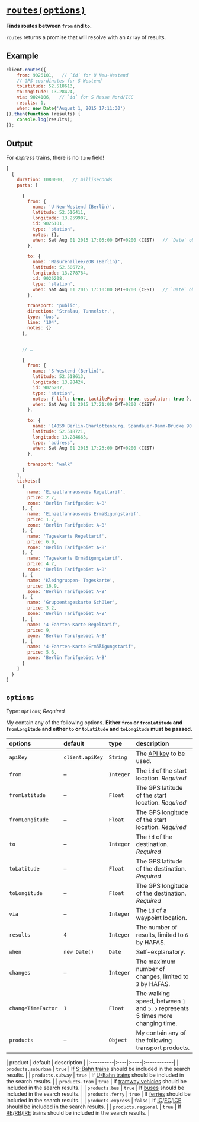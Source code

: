# [`routes(options)`](../src/Client.js#L131)

**Finds routes between `from` and `to`.**

`routes` returns a promise that will resolve with an `Array` of results.



## Example

```javascript
client.routes({
	from: 9026101,   // `id` for U Neu-Westend
	// GPS coordinates for S Westend
	toLatitude: 52.518613,
	toLongitude: 13.28424,
	via: 9024106,   // `id` for S Messe Nord/ICC
	results: 1,
	when: new Date('August 1, 2015 17:11:30')
}).then(function (results) {
	console.log(results);
});
```


## Output

For *express* trains, there is no `line` field!

```javascript
[
  {
    duration: 1080000,   // milliseconds
    parts: [

      {
        from: {
          name: 'U Neu-Westend (Berlin)',
          latitude: 52.516411,
          longitude: 13.259907,
          id: 9026101,
          type: 'station',
          notes: {},
          when: Sat Aug 01 2015 17:05:00 GMT+0200 (CEST)   // `Date` object
        },

        to: {
          name: 'Masurenallee/ZOB (Berlin)',
          latitude: 52.506729,
          longitude: 13.278784,
          id: 9026208,
          type: 'station',
          when: Sat Aug 01 2015 17:10:00 GMT+0200 (CEST)   // `Date` object
        },

        transport: 'public',
        direction: 'Stralau, Tunnelstr.',
        type: 'bus',
        line: '104',
        notes: {}
      },


      // …

      {
        from: {
          name: 'S Westend (Berlin)',
          latitude: 52.518613,
          longitude: 13.28424,
          id: 9026207,
          type: 'station',
          notes: { lift: true, tactilePaving: true, escalator: true },
          when: Sat Aug 01 2015 17:21:00 GMT+0200 (CEST)
        },

        to: {
          name: '14059 Berlin-Charlottenburg, Spandauer-Damm-Brücke 90',
          latitude: 52.518721,
          longitude: 13.284663,
          type: 'address',
          when: Sat Aug 01 2015 17:23:00 GMT+0200 (CEST)
        },

        transport: 'walk'
      }
    ],
    tickets:[
      {
        name: 'Einzelfahrausweis Regeltarif',
        price: 2.7,
        zone: 'Berlin Tarifgebiet A-B'
      }, {
        name: 'Einzelfahrausweis Ermäßigungstarif',
        price: 1.7,
        zone: 'Berlin Tarifgebiet A-B'
      }, {
        name: 'Tageskarte Regeltarif',
        price: 6.9,
        zone: 'Berlin Tarifgebiet A-B'
      }, {
        name: 'Tageskarte Ermäßigungstarif',
        price: 4.7,
        zone: 'Berlin Tarifgebiet A-B'
      }, {
        name: 'Kleingruppen- Tageskarte',
        price: 16.9,
        zone: 'Berlin Tarifgebiet A-B'
      }, {
        name: 'Gruppentageskarte Schüler',
        price: 3.2,
        zone: 'Berlin Tarifgebiet A-B'
      }, {
        name: '4-Fahrten-Karte Regeltarif',
        price: 9,
        zone: 'Berlin Tarifgebiet A-B'
      }, {
        name: '4-Fahrten-Karte Ermäßigungstarif',
        price: 5.6,
        zone: 'Berlin Tarifgebiet A-B'
      }
    ]
  }
]
```



## `options`

Type: `Options`; *Required*

My contain any of the following options. **Either `from` or `fromLatitude` and `fromLongitude` and either `to` or `toLatitude` and `toLongitude` must be passed.**

| options | default | type | description |
|:----------|:----|:-----|:------------|
| `apiKey` | `client.apiKey` | `String` | The [API key](http://www.vbb.de/de/article/webservices/schnittstellen-fuer-webentwickler/5070.html#testserver) to be used. |
| `from` | – | `Integer` | The `id` of the start location. *Required* |
| `fromLatitude` | – | `Float` | The GPS latitude of the start location. *Required* |
| `fromLongitude` | – | `Float` | The GPS longitude of the start location. *Required* |
| `to` | – | `Integer` | The `id` of the destination. *Required* |
| `toLatitude` | – | `Float` | The GPS latitude of the destination. *Required* |
| `toLongitude` | – | `Float` | The GPS longitude of the destination. *Required* |
| `via` | – | `Integer` | The `id` of a waypoint location. |
| `results` | `4` | `Integer` | The number of results, limited to `6` by HAFAS. |
| `when` | `new Date()` | `Date` | Self-explanatory. |
| `changes` | – | `Integer` | The maximum number of changes, limited to `3` by HAFAS. |
| `changeTimeFactor` | `1` | `Float` | The walking speed, between `1` and `5`. `5` represents 5 times more changing time. |
| `products` | – | `Object` | My contain any of the following transport products. |

| product | default | description |
|:----------|:----|:-----|:------------|
| `products.suburban` | `true` | If [S-Bahn trains](https://en.wikipedia.org/wiki/Berlin_S-Bahn) should be included in the search results. |
| `products.subway` | `true` | If [U-Bahn trains](https://en.wikipedia.org/wiki/Berlin_U-Bahn) should be included in the search results. |
| `products.tram` | `true` | If [tramway vehicles](https://en.wikipedia.org/wiki/Trams_in_Berlin) should be included in the search results. |
| `products.bus` | `true` | If [buses](https://en.wikipedia.org/wiki/Bus_transport_in_Berlin) should be included in the search results. |
| `products.ferry` | `true` | If [ferries](https://en.wikipedia.org/wiki/Ferry_transport_in_Berlin) should be included in the search results. |
| `products.express` | `false` | If [IC](https://en.wikipedia.org/wiki/Intercity_%28Deutsche_Bahn%29)/[EC](https://en.wikipedia.org/wiki/EuroCity)/[ICE](https://en.wikipedia.org/wiki/Intercity-Express) should be included in the search results. |
| `products.regional` | `true` | If [RE](https://en.wikipedia.org/wiki/Regional-Express)/[RB](https://en.wikipedia.org/wiki/Regionalbahn)/[IRE](https://en.wikipedia.org/wiki/Interregio-Express) trains should be included in the search results. |
